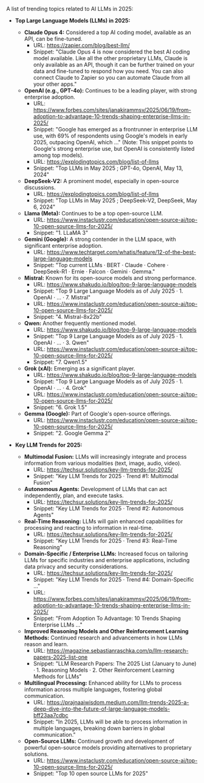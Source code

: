 A list of trending topics related to AI LLMs in 2025:

*   **Top Large Language Models (LLMs) in 2025:**
    *   **Claude Opus 4:** Considered a top AI coding model, available as an API, can be fine-tuned.
        *   URL: https://zapier.com/blog/best-llm/
        *   Snippet: "Claude Opus 4 is now considered the best AI coding model available. Like all the other proprietary LLMs, Claude is only available as an API, though it can be further trained on your data and fine-tuned to respond how you need. You can also connect Claude to Zapier so you can automate Claude from all your other apps."
    *   **OpenAI (e.g., GPT-4o):** Continues to be a leading player, with strong enterprise adoption.
        *   URL: https://www.forbes.com/sites/janakirammsv/2025/06/19/from-adoption-to-advantage-10-trends-shaping-enterprise-llms-in-2025/
        *   Snippet: "Google has emerged as a frontrunner in enterprise LLM use, with 69% of respondents using Google's models in early 2025, outpacing OpenAI, which ..." (Note: This snippet points to Google's strong enterprise use, but OpenAI is consistently listed among top models).
        *   URL: https://explodingtopics.com/blog/list-of-llms
        *   Snippet: "Top LLMs in May 2025 ; GPT-4o, OpenAI, May 13, 2024"
    *   **DeepSeek-V2:** A prominent model, especially in open-source discussions.
        *   URL: https://explodingtopics.com/blog/list-of-llms
        *   Snippet: "Top LLMs in May 2025 ; DeepSeek-V2, DeepSeek, May 6, 2024"
    *   **Llama (Meta):** Continues to be a top open-source LLM.
        *   URL: https://www.instaclustr.com/education/open-source-ai/top-10-open-source-llms-for-2025/
        *   Snippet: "1. LLaMA 3"
    *   **Gemini (Google):** A strong contender in the LLM space, with significant enterprise adoption.
        *   URL: https://www.techtarget.com/whatis/feature/12-of-the-best-large-language-models
        *   Snippet: "Top current LLMs · BERT · Claude · Cohere · DeepSeek-R1 · Ernie · Falcon · Gemini · Gemma."
    *   **Mistral:** Known for its open-source models and strong performance.
        *   URL: https://www.shakudo.io/blog/top-9-large-language-models
        *   Snippet: "Top 9 Large Language Models as of July 2025 · 1. OpenAI · ... · 7. Mistral"
        *   URL: https://www.instaclustr.com/education/open-source-ai/top-10-open-source-llms-for-2025/
        *   Snippet: "4. Mistral-8x22b"
    *   **Qwen:** Another frequently mentioned model.
        *   URL: https://www.shakudo.io/blog/top-9-large-language-models
        *   Snippet: "Top 9 Large Language Models as of July 2025 · 1. OpenAI · ... · 3. Qwen"
        *   URL: https://www.instaclustr.com/education/open-source-ai/top-10-open-source-llms-for-2025/
        *   Snippet: "7. Qwen1.5"
    *   **Grok (xAI):** Emerging as a significant player.
        *   URL: https://www.shakudo.io/blog/top-9-large-language-models
        *   Snippet: "Top 9 Large Language Models as of July 2025 · 1. OpenAI · ... · 4. Grok"
        *   URL: https://www.instaclustr.com/education/open-source-ai/top-10-open-source-llms-for-2025/
        *   Snippet: "6. Grok 1.5"
    *   **Gemma (Google):** Part of Google's open-source offerings.
        *   URL: https://www.instaclustr.com/education/open-source-ai/top-10-open-source-llms-for-2025/
        *   Snippet: "2. Google Gemma 2"

*   **Key LLM Trends for 2025:**
    *   **Multimodal Fusion:** LLMs will increasingly integrate and process information from various modalities (text, image, audio, video).
        *   URL: https://techsur.solutions/key-llm-trends-for-2025/
        *   Snippet: "Key LLM Trends for 2025 · Trend #1: Multimodal Fusion"
    *   **Autonomous Agents:** Development of LLMs that can act independently, plan, and execute tasks.
        *   URL: https://techsur.solutions/key-llm-trends-for-2025/
        *   Snippet: "Key LLM Trends for 2025 · Trend #2: Autonomous Agents"
    *   **Real-Time Reasoning:** LLMs will gain enhanced capabilities for processing and reacting to information in real-time.
        *   URL: https://techsur.solutions/key-llm-trends-for-2025/
        *   Snippet: "Key LLM Trends for 2025 · Trend #3: Real-Time Reasoning"
    *   **Domain-Specific / Enterprise LLMs:** Increased focus on tailoring LLMs for specific industries and enterprise applications, including data privacy and security considerations.
        *   URL: https://techsur.solutions/key-llm-trends-for-2025/
        *   Snippet: "Key LLM Trends for 2025 · Trend #4: Domain-Specific ..."
        *   URL: https://www.forbes.com/sites/janakirammsv/2025/06/19/from-adoption-to-advantage-10-trends-shaping-enterprise-llms-in-2025/
        *   Snippet: "From Adoption To Advantage: 10 Trends Shaping Enterprise LLMs ..."
    *   **Improved Reasoning Models and Other Reinforcement Learning Methods:** Continued research and advancements in how LLMs reason and learn.
        *   URL: https://magazine.sebastianraschka.com/p/llm-research-papers-2025-list-one
        *   Snippet: "LLM Research Papers: The 2025 List (January to June) · 1. Reasoning Models · 2. Other Reinforcement Learning Methods for LLMs"
    *   **Multilingual Processing:** Enhanced ability for LLMs to process information across multiple languages, fostering global communication.
        *   URL: https://prajnaaiwisdom.medium.com/llm-trends-2025-a-deep-dive-into-the-future-of-large-language-models-bff23aa7cdbc
        *   Snippet: "In 2025, LLMs will be able to process information in multiple languages, breaking down barriers in global communication."
    *   **Open-Source LLMs:** Continued growth and development of powerful open-source models providing alternatives to proprietary solutions.
        *   URL: https://www.instaclustr.com/education/open-source-ai/top-10-open-source-llms-for-2025/
        *   Snippet: "Top 10 open source LLMs for 2025"